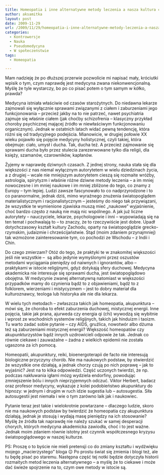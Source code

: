 ```yaml
---
title: Homeopatia i inne alternatywne metody leczenia a nasza kultura cz.1
author: aksamitka
layout: post
date: 2009-11-29
url: /2009/11/29/homeopatia-i-inne-alternatywne-metody-leczenia-a-nasza-kultura-cz1/
categories:
  - Kontrowersje
  - Nauka
  - Pseudomedycyna
  - W społeczeństwie
tags:
  - Homeopatia

---
```

Mam nadzieję że po dłuższej przerwie pozwolicie mi napisać mały, króciutki wpisik o tym, czym naprawdę jest medycyna zwana niekonwencjonalną. Myślę że tyle wystarczy, bo po co pisać potem o tym samym w kółko, prawda?

<!--more-->

Medycyna istniała właściwie od czasów starożytnych. Do niedawna lekarze zajmowali się wyłącznie sprawami związanymi z ciałem i zaburzeniami jego funkcjonowania &#8211; przecież jakby na to nie patrzeć, nawet psychiatria zajmuje się właśnie ciałem (jak choćby schizofrenia &#8211; klasyczny przykład choroby psychicznej mającej źródło w niewłaściwym funkcjonowaniu organicznym). Jednak w ostatnich latach widać pewną tendencję, która różni się od tradycyjnego podejścia. Mianowicie, w drugiej połowie XX wieku pojawiło się pojęcie medycyny holistycznej, czyli takiej, która obejmuje: ciało, umysł i ducha. Tak, ducha też. A przecież zajmowanie się sprawami ducha było przez stulecia zarezerwowane tylko dla religii, dla księży, szamanów, czarowników, kapłanów.

Żyjemy w naprawdę dziwnych czasach. Z jednej strony, nauka stała się dla większości z nas niemal wyłącznym autorytetem w wielu dziedzinach życia, a z drugiej &#8211; wcale nie mniejszym autorytetem cieszą się rozmaite wróżby, astrologia, spirytyzm i właśnie różne dziwne metody leczenia &#8211; a im mniej nowoczesne i im mniej naukowe i im mniej zbliżone do tego, co znamy z Europy &#8211; tym lepiej. Ludzi zawsze fascynowało to co nadprzyrodzone i to co paranormalne, jednak dziś, mimo wyraźnego znużenia światopoglądem materialistycznym i racjonalistycznym &#8211; jesteśmy do niego tak przywiązani, że wszystkie te wymienione zjawiska muszą mieć &#8222;naukowe&#8221; wyjaśnienie, choć bardzo często z nauką nie mają nic wspólnego. A jak już liczne autorytety &#8211; nauczyciele, lekarze, psychologowie i inni &#8211; wypowiadają się na ten temat i pochwalają to &#8211; to znaczy, że to rzeczywiście jest dobre. Upadł dotychczasowy kształt kultury Zachodu, oparty na światopoglądzie grecko-rzymskim, judaizmie i chrześcijaństwie. Stąd (moim zdaniem przynajmniej) tak wzmożone zainteresowanie tym, co pochodzi ze Wschodu &#8211; z Indii i Chin.

Do czego zmierzam? Otóż do tego, że praktyki te w znakomitej większości jeśli nie wszystkie &#8211;  są albo jedynie wymyślonymi przez oszustów metodami wyciągania pieniędzy od naiwnych i ignorantów, albo &#8211; praktykami w istocie religijnymi, gdyż dotykają sfery duchowej. Medycyna akademicka nie interesuje się sprawami ducha, jest światopoglądowo obojętna. W medycynie zwanej alternatywną natomiast w większości przypadków mamy do czynienia bądź to z objawieniami, bądź to z folklorem, wierzeniami i mistycyzmem &#8211; jest to dobry materiał dla kulturoznawcy, teologa lub historyka ale nie dla lekarza.

W wielu tych metodach &#8211; zwłaszcza takich jak homeopatia, akupunktura &#8211; mówi się, że choroba to efekt zaburzenia duchowej, mistycznej energii. Inne pojęcia, takie jak prana, ajurweda czy energia qi (chi) wywodzą się wybitnie i wprost ze wschodnich systemów religijnych, takich jak hinduizm i taoizm. Tu warto zadać sobie pytanie &#8211; czy AIDS, gruźlica, nowotwór albo dżuma też są zaburzeniami mistycznej energii? Większość homeopatów czy akupunkturzystów bądź innych uzdrowicieli odpowie że tak. Jednak co równie ciekawe i zauważalne &#8211; żadna z wielkich epidemii nie została ugaszona za ich pomocą.

Homeopatii, akupunktury, reiki, bioenergoterapii de facto nie interesują biologiczne przyczyny chorób. Nie ma naukowych podstaw, by stwierdzić że wszystkie one działają, a jednak chorzy czują po nich poprawę &#8211; jak to wyjaśnić? Jest na to kilka odpowiedzi. Część uczonych twierdzi, że np. podczas nakłuwania igłami mózg wydziela endorfiny, powodując zmniejszenie bólu i innych nieprzyjemnych odczuć. Viktor Herbert, badacz oraz profesor medycyny, wykazuje z kolei podobieństwo akupunktury do hipnozy: w jednym i drugim w ruch idzie sugestia lub &#8211; autosugestia. Siła autosugestii jest niemała i wie o tym zarówno laik jak i naukowiec.

Pytanie teraz jest takie i wielokrotnie powtarzane &#8211; dlaczego ludzie, skoro nie ma naukowych podstaw by twierdzić że homeopatia czy akupunktura działają, jednak je stosują i wydają masę pieniędzy na ich stosowanie? Myślę że źródła tak naprawdę nie należy szukać w samej desperacji chorych, których medycyna akademicka zawiodła, choć i to jest ważne. Jednak moim zdaniem równie istotny jest czynnik współczesnego kryzysu światopoglądowego w naszej kulturze.

PS: Proszę o to byście nie mieli pretensji co do zmiany kształtu i wydźwięku mojego &#8222;macierzystego&#8221; bloga 😉 Po prostu świat się zmienia i blogi też, ale tu będę pisać po staremu. Następna część tej notki będzie dotyczyła historii rozmaitych metod leczenia alternatywnego &#8211; a myślę że to ciekawe i może dać świeże spojrzenie na to, czym owe metody w istocie są.